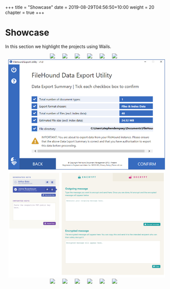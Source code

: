 +++
title = "Showcase"
date = 2019-08-29T04:56:50+10:00
weight = 20
chapter = true
+++

# Showcase

In this section we highlight the projects using Wails.

<p style="text-align: center">
   <a style="width: 50%; padding: 10px;" href='wombat/'><img src="wombat/screenshot.png"/></a>
   <a style="width: 50%; padding: 10px;" href='wally/'><img src="wally/wally.png"/></a>
   <a style="width: 50%; padding: 10px;" href='molly-wallet/'><img src="molly-wallet/mollywallet.png"/></a>
   <a style="width: 50%; padding: 10px;" href='surge/'><img src="surge/surge.png"/></a>
   <a style="width: 50%; padding: 10px;" href='portfall/'><img src="portfall/portfall-demo.gif"/></a>
   <a style="width: 50%; padding: 10px;" href='optimus/'><img src="optimus/optimus_screenshot_editor--1200x742.png"/></a>
   <a style="width: 50%; padding: 10px;" href='filehound-export-utility/'><img src="filehound-export-utility/screenshot.jpg"/></a>
   <a style="width: 50%; padding: 10px;" href='encrypt-easy/'><img src="encrypt-easy/screenshot.jpg"/></a>
   <a style="width: 50%; padding: 10px;" href='cpuRoller/'><img src="cpuRoller/sample.png"/></a>
   <a style="width: 50%; padding: 10px;" href='lacap/'><img src="lacap/screenshot.jpg"/></a>
   <a style="width: 50%; padding: 10px;" href='tuxedo-keyboard-ui/'><img src="tuxedo-keyboard-ui/screenshot.png"/></a>
   <a style="width: 50%; padding: 10px;" href='restoric/'><img src="restoric/restoric.gif"/></a>
   <a style="width: 50%; padding: 10px;" href='driving-school/'><img src="driving-school/screenshot.png"/></a>
   <a style="width: 50%; padding: 10px;" href='cerberus-sm/'><img src="cerberus-sm/screenshot.png"/></a>
</p>

